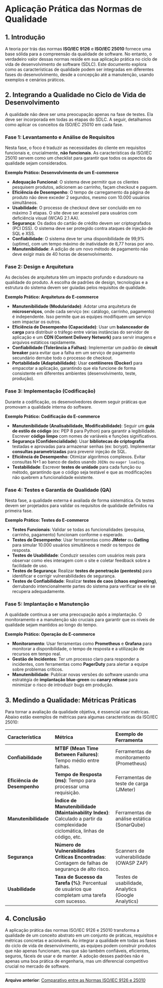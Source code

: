 # Aplicação Prática das Normas de Qualidade

## 1. Introdução

A teoria por trás das normas **ISO/IEC 9126** e **ISO/IEC 25010** fornece uma base sólida para a compreensão da qualidade de software. No entanto, o verdadeiro valor dessas normas reside em sua aplicação prática no ciclo de vida de desenvolvimento de software (SDLC). Este documento explora como as características de qualidade podem ser integradas em diferentes fases do desenvolvimento, desde a concepção até a manutenção, usando exemplos e cenários práticos.

## 2. Integrando a Qualidade no Ciclo de Vida de Desenvolvimento

A qualidade não deve ser uma preocupação apenas na fase de testes. Ela deve ser incorporada em todas as etapas do SDLC. A seguir, detalhamos como aplicar os conceitos da ISO/IEC 25010 em cada fase.

### Fase 1: Levantamento e Análise de Requisitos

Nesta fase, o foco é traduzir as necessidades do cliente em requisitos funcionais e, crucialmente, **não funcionais**. As características da ISO/IEC 25010 servem como um checklist para garantir que todos os aspectos da qualidade sejam considerados.

**Exemplo Prático: Desenvolvimento de um E-commerce**

-   **Adequação Funcional**: O sistema deve permitir que os clientes pesquisem produtos, adicionem ao carrinho, façam checkout e paguem.
-   **Eficiência de Desempenho**: O tempo de carregamento da página de produto não deve exceder 2 segundos, mesmo com 10.000 usuários simultâneos.
-   **Usabilidade**: O processo de checkout deve ser concluído em no máximo 3 etapas. O site deve ser acessível para usuários com deficiência visual (WCAG 2.1 AA).
-   **Segurança**: Os dados do cartão de crédito devem ser criptografados (PCI DSS). O sistema deve ser protegido contra ataques de injeção de SQL e XSS.
-   **Confiabilidade**: O sistema deve ter uma disponibilidade de 99,9% (uptime), com um tempo máximo de inatividade de 8,77 horas por ano.
-   **Manutenibilidade**: A adição de um novo método de pagamento não deve exigir mais de 40 horas de desenvolvimento.

### Fase 2: Design e Arquitetura

As decisões de arquitetura têm um impacto profundo e duradouro na qualidade do produto. A escolha de padrões de design, tecnologias e a estrutura do sistema devem ser guiadas pelos requisitos de qualidade.

**Exemplo Prático: Arquitetura do E-commerce**

-   **Manutenibilidade (Modularidade)**: Adotar uma arquitetura de **microserviços**, onde cada serviço (ex: catálogo, carrinho, pagamento) é independente. Isso permite que as equipes modifiquem um serviço sem impactar os outros.
-   **Eficiência de Desempenho (Capacidade)**: Usar um **balanceador de carga** para distribuir o tráfego entre várias instâncias do servidor de aplicação e um **CDN (Content Delivery Network)** para servir imagens e arquivos estáticos rapidamente.
-   **Confiabilidade (Tolerância a Falhas)**: Implementar um padrão de **circuit breaker** para evitar que a falha em um serviço de pagamento secundário derrube todo o processo de checkout.
-   **Portabilidade (Adaptabilidade)**: Usar **contêineres (Docker)** para empacotar a aplicação, garantindo que ela funcione de forma consistente em diferentes ambientes (desenvolvimento, teste, produção).

### Fase 3: Implementação (Codificação)

Durante a codificação, os desenvolvedores devem seguir práticas que promovam a qualidade interna do software.

**Exemplo Prático: Codificação do E-commerce**

-   **Manutenibilidade (Analisabilidade, Modificabilidade)**: Seguir um **guia de estilo de código** (ex: PEP 8 para Python) para garantir a legibilidade. Escrever **código limpo** com nomes de variáveis e funções significativos.
-   **Segurança (Confidencialidade)**: Usar **bibliotecas de criptografia** testadas e aprovadas para armazenar senhas (ex: bcrypt). Implementar **consultas parametrizadas** para prevenir injeção de SQL.
-   **Eficiência de Desempenho**: Otimizar algoritmos complexos. Evitar consultas N+1 ao banco de dados usando `JOINs` ou `eager loading`.
-   **Testabilidade**: Escrever **testes de unidade** para cada função ou método, garantindo que o código seja testável e que as modificações não quebrem a funcionalidade existente.

### Fase 4: Testes e Garantia de Qualidade (QA)

Nesta fase, a qualidade externa é avaliada de forma sistemática. Os testes devem ser projetados para validar os requisitos de qualidade definidos na primeira fase.

**Exemplo Prático: Testes do E-commerce**

-   **Testes Funcionais**: Validar se todas as funcionalidades (pesquisa, carrinho, pagamento) funcionam conforme o esperado.
-   **Testes de Desempenho**: Usar ferramentas como **JMeter** ou **Gatling** para simular 10.000 usuários simultâneos e medir os tempos de resposta.
-   **Testes de Usabilidade**: Conduzir sessões com usuários reais para observar como eles interagem com o site e coletar feedback sobre a facilidade de uso.
-   **Testes de Segurança**: Realizar **testes de penetração (pentests)** para identificar e corrigir vulnerabilidades de segurança.
-   **Testes de Confiabilidade**: Realizar **testes de caos (chaos engineering)**, derrubando intencionalmente partes do sistema para verificar se ele se recupera adequadamente.

### Fase 5: Implantação e Manutenção

A qualidade continua a ser uma preocupação após a implantação. O monitoramento e a manutenção são cruciais para garantir que os níveis de qualidade sejam mantidos ao longo do tempo.

**Exemplo Prático: Operação do E-commerce**

-   **Monitoramento**: Usar ferramentas como **Prometheus** e **Grafana** para monitorar a disponibilidade, o tempo de resposta e a utilização de recursos em tempo real.
-   **Gestão de Incidentes**: Ter um processo claro para responder a incidentes, com ferramentas como **PagerDuty** para alertar a equipe sobre problemas críticos.
-   **Manutenibilidade**: Publicar novas versões do software usando uma estratégia de **implantação blue-green** ou **canary release** para minimizar o risco de introduzir bugs em produção.

## 3. Medindo a Qualidade: Métricas Práticas

Para tornar a avaliação da qualidade objetiva, é essencial usar métricas. Abaixo estão exemplos de métricas para algumas características da ISO/IEC 25010:

| Característica | Métrica | Exemplo de Ferramenta |
| :--- | :--- | :--- |
| **Confiabilidade** | **MTBF (Mean Time Between Failures)**: Tempo médio entre falhas. | Ferramentas de monitoramento (Prometheus) |
| **Eficiência de Desempenho** | **Tempo de Resposta (ms)**: Tempo para processar uma requisição. | Ferramentas de teste de carga (JMeter) |
| **Manutenibilidade** | **Índice de Manutenibilidade (Maintainability Index)**: Calculado a partir da complexidade ciclomática, linhas de código, etc. | Ferramentas de análise estática (SonarQube) |
| **Segurança** | **Número de Vulnerabilidades Críticas Encontradas**: Contagem de falhas de segurança de alto risco. | Scanners de vulnerabilidade (OWASP ZAP) |
| **Usabilidade** | **Taxa de Sucesso da Tarefa (%)**: Percentual de usuários que completam uma tarefa com sucesso. | Testes de usabilidade, Analytics (Google Analytics) |

## 4. Conclusão

A aplicação prática das normas ISO/IEC 9126 e 25010 transforma a qualidade de um conceito abstrato em um conjunto de práticas, requisitos e métricas concretas e acionáveis. Ao integrar a qualidade em todas as fases do ciclo de vida de desenvolvimento, as equipes podem construir produtos que não apenas funcionam, mas que são também confiáveis, eficientes, seguros, fáceis de usar e de manter. A adoção desses padrões não é apenas uma boa prática de engenharia, mas um diferencial competitivo crucial no mercado de software.

---

**Arquivo anterior**: [Comparativo entre as Normas ISO/IEC 9126 e 25010](comparativo-normas.md)


